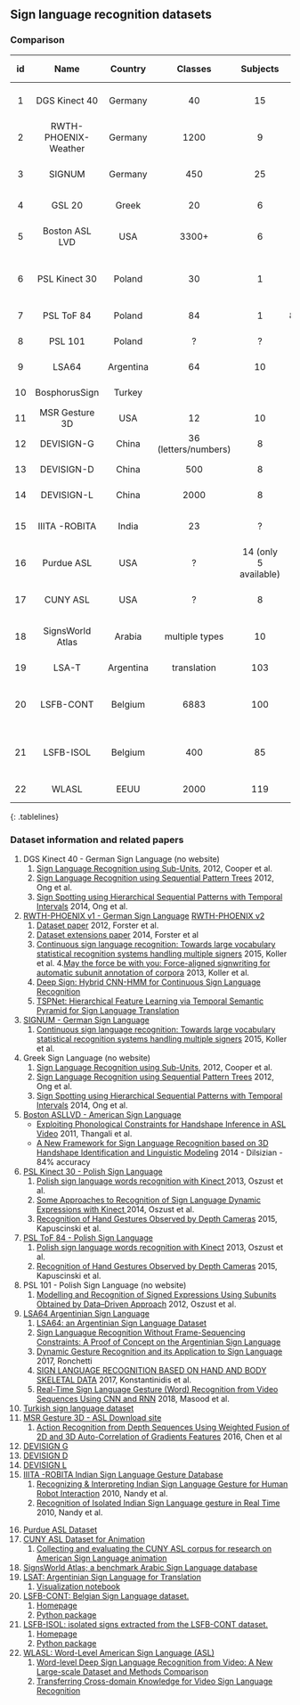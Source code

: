 ## Sign language recognition datasets

### Comparison

id  | Name | Country | Classes | Subjects | Samples | Data | Language level | Type | Annotations | Availability |
|:-:|:-------------------:|:--------:|:-----:|:------:|:------:|:----:|:----------:|:--------------------------------:|:----------:|:--------:|
1| DGS Kinect 40 |Germany |40 |15 |3000 | |Word|Videos, multiple angles|| Contact Author|
2   | RWTH-PHOENIX-Weather|Germany   |1200  |9     |45760      |  53gb   |Sentence    |Videos                            | Face, hand, end/start (unfinished)| [Publicly Available](https://www-i6.informatik.rwth-aachen.de/~koller/RWTH-PHOENIX/)|
3   | SIGNUM              |Germany   |450   |25    |33210      |920gb |Sentence    |Videos                            |            | 1TB [contact author](https://clarin.phonetik.uni-muenchen.de/BASRepository/Public/Corpora/SIGNUM/SIGNUM.1.php)|
4   | GSL 20              |Greek     |20    | 6    |~840       |      |Word        |                                  |            | Contact Author|
5   | Boston ASL LVD      |USA       |3300+ |6     | 9800      |      |Word        |Videos, multiple angles           |hand,end/start| [Publicly Available](http://www.bu.edu/av/asllrp/dai-asllvd.html)|
6   |PSL Kinect 30        |Poland    |30    |1     |30×10=300  |~1.2gb|Word        | Videos, depth from Kinect camera  | | Publicly Available|
7   |PSL ToF    84        |Poland    |84    |1     |84×20=1680 |~33gb |Word        |Videos, ToF camera                 | | Publicly Available|
8   |PSL 101              |Poland    |?     |?     |?          |?     |?|?  | | Contact Author |
9  | LSA64          |Argentina |64    |10    |3200       |20gb  |Word        |Videos(rgb)   |  Hands and Head position | [Publicly Available](http://facundoq.github.io/datasets/lsa64/)|
10 |BosphorusSign |Turkey |     |    |       |  |        |   |   | Non available | 
11 | MSR Gesture 3D | USA |12    |10    |336       |28mb  |Word        |Videos (depth)   |   | [Publicly Available](https://sites.google.com/view/wanqingli/data-sets/msr-gesture3d?authuser=0)|
12 | DEVISIGN-G | China | 36 (letters/numbers) | 8 | 432 | ? | Word | videos (rgb)| | Contact author
13 | DEVISIGN-D | China | 500 | 8 | 6000 | ? | Word | videos (rgb) | | Contact author
14 | DEVISIGN-L | China | 2000 | 8 | 24000 | ? | Word | videos (rgb) | | Contact author
15 | IIITA -ROBITA | India | 23 | ? | |284mb | Word | videos (rgb) 320x240 | |Contact author
16 | Purdue ASL  | USA | ?| 14 (only 5 available)| ? | ? | Word/sentence  | Videos, RGB | | Request DVDs/HD
17 | CUNY ASL | USA | ? | 8 | ~33000 glosses,  | ? | Sentence| videos (rgb), mocap data | Signstream| Unknown
18 | SignsWorld Atlas | Arabia | multiple types | 10|  ? | ? | Handshape, Words, Sentences | Images, Videos, RGB | ? | Unknown 
19 | LSA-T | Argentina | translation | 103 |  14880 | 45gb | Sentence | Video(rgb) | Joint positions of active signer  | [Publicly Available](https://github.com/midusi/LSA-T)
20 | LSFB-CONT | Belgium |  6883 |100 | 85000+ |~2 TB | Word / Sentence  |Videos | landmarks   hand, end/start, french translation | [Publicly available](https://jefidev.github.io/lsfb-dataset/lsfb_cont/)
21 | LSFB-ISOL | Belgium | 400 |85 | 50 000+ |100Gb | Word | Videos | landmarks hand, end/start,french translation | [Publicly available](https://jefidev.github.io/lsfb-dataset/lsfb_isol/)
22 | WLASL  | EEUU | 2000 | 119 | 21083 | ? | Word | Videos (youtube) | person bbox, dialect | [Publicly Available](https://github.com/dxli94/WLASL)
{: .tablelines}




### Dataset information and related papers

1. DGS Kinect 40 - German Sign Language (no website)
    1. [Sign Language Recognition using Sub-Units](http://jmlr.csail.mit.edu/papers/volume13/cooper12a/cooper12a.pdf), 2012, Cooper et al.
    2. [Sign Language Recognition using Sequential Pattern Trees](https://pdfs.semanticscholar.org/e8a1/84e76d6476ecc27857b1c1b280af5628d0ae.pdf) 2012, Ong et al.
    3. [Sign Spotting using Hierarchical Sequential Patterns with Temporal Intervals](http://www.cv-foundation.org/openaccess/content_cvpr_2014/papers/Ong_Sign_Spotting_using_2014_CVPR_paper.pdf) 2014, Ong et al.
2. [RWTH-PHOENIX v1 - German Sign Language](http://www-i6.informatik.rwth-aachen.de/~forster/database-rwth-phoenix.php) [RWTH-PHOENIX v2](https://www-i6.informatik.rwth-aachen.de/~koller/RWTH-PHOENIX/)
    1. [Dataset paper](http://www-i6.informatik.rwth-aachen.de/publications/download/773/forster-lrec-2012.pdf) 2012, Forster et al.
    2. [Dataset extensions paper](http://www.lrec-conf.org/proceedings/lrec2014/pdf/585_Paper.pdf) 2014, Forster et al
    3. [Continuous sign language recognition: Towards large vocabulary statistical recognition systems handling multiple signers](http://www.sciencedirect.com/science/article/pii/S1077314215002088) 2015, Koller et al.
    4.[May the force be with you: Force-aligned signwriting for automatic subunit annotation of corpora](http://www-i6.informatik.rwth-aachen.de/publications/download/852/Koller-FG-2013.pdf) 2013, Koller et al.
    5. [Deep Sign: Hybrid CNN-HMM for Continuous Sign Language Recognition](http://epubs.surrey.ac.uk/812319/)
    6. [TSPNet: Hierarchical Feature Learning via Temporal Semantic Pyramid for Sign Language Translation](https://arxiv.org/abs/2010.05468)
3. [SIGNUM - German Sign Language](http://www.phonetik.uni-muenchen.de/forschung/Bas/SIGNUM/)
    1. [Continuous sign language recognition: Towards large vocabulary statistical recognition systems handling multiple signers](http://www.sciencedirect.com/science/article/pii/S1077314215002088) 2015, Koller et al.
4. Greek Sign Language (no website)
    1. [Sign Language Recognition using Sub-Units](http://jmlr.csail.mit.edu/papers/volume13/cooper12a/cooper12a.pdf), 2012, Cooper et al.
    2. [Sign Language Recognition using Sequential Pattern Trees](https://pdfs.semanticscholar.org/e8a1/84e76d6476ecc27857b1c1b280af5628d0ae.pdf) 2012, Ong et al.
    3. [Sign Spotting using Hierarchical Sequential Patterns with Temporal Intervals](http://www.cv-foundation.org/openaccess/content_cvpr_2014/papers/Ong_Sign_Spotting_using_2014_CVPR_paper.pdf) 2014, Ong et al.
5. [Boston ASLLVD - American Sign Language](http://www.bu.edu/av/asllrp/dai-asllvd.html)
    * [Exploiting Phonological Constraints for Handshape Inference in ASL Video](http://www.bu.edu/asllrp/1826-CVPR_2011.pdf) 2011, Thangali et al.
    * [A New Framework for Sign Language Recognition based on 3D Handshape Identification and Linguistic Modeling](http://www.lrec-conf.org/proceedings/lrec2014/pdf/1138_Paper.pdf) 2014 - Dilsizian - 84% accuracy
6. [PSL Kinect 30 - Polish Sign Language](http://vision.kia.prz.edu.pl/dynamickinect.php)
    1. [Polish sign language words recognition with Kinect ](http://ieeexplore.ieee.org/xpl/login.jsp?tp=&arnumber=6577826&url=http%3A%2F%2Fieeexplore.ieee.org%2Fxpls%2Fabs_all.jsp%3Farnumber%3D6577826) 2013, Oszust et al.
    2. [Some Approaches to Recognition of Sign Language Dynamic Expressions with Kinect ](http://link.springer.com/chapter/10.1007%2F978-3-319-08491-6_7) 2014, Oszust et al.
    3. [Recognition of Hand Gestures Observed by Depth Cameras](http://cdn.intechopen.com/pdfs-wm/48352.pdf) 2015, Kapuscinski et al.
7. [PSL ToF 84 - Polish Sign Language](http://vision.kia.prz.edu.pl/dynamictof.php)
    1. [Polish sign language words recognition with Kinect](http://ieeexplore.ieee.org/xpl/login.jsp?tp=&arnumber=6577826&url=http%3A%2F%2Fieeexplore.ieee.org%2Fxpls%2Fabs_all.jsp%3Farnumber%3D6577826)  2013, Oszust et al.
    2. [Recognition of Hand Gestures Observed by Depth Cameras](http://cdn.intechopen.com/pdfs-wm/48352.pdf) 2015, Kapuscinski et al.
8. PSL 101 - Polish Sign Language (no website)
    1. [Modelling and Recognition of Signed Expressions Using Subunits Obtained by Data–Driven Approach](http://link.springer.com/chapter/10.1007%2F978-3-642-33185-5_35#page-2) 2012, Oszust et al.
9. [LSA64 Argentinian Sign Language](http://facundoq.github.io/unlp/lsa64/index.html)
    1. [LSA64: an Argentinian Sign Language Dataset](http://sedici.unlp.edu.ar/handle/10915/56764)
    2. [Sign Languague Recognition Without Frame-Sequencing Constraints: A Proof of Concept on the Argentinian Sign Language](https://link.springer.com/chapter/10.1007/978-3-319-47955-2_28)
    3. [Dynamic Gesture Recognition and its Application to Sign Language](http://sedici.unlp.edu.ar/handle/10915/62945) 2017, Ronchetti
    4. [SIGN LANGUAGE RECOGNITION BASED ON HAND AND BODY SKELETAL DATA](https://www.researchgate.net/profile/Kosmas_Dimitropoulos/publication/325011717_Sign_Language_Recognition_based_on_Hand_and_Body_Skeletal_Data/links/5af160e3a6fdcc24364b1024/Sign-Language-Recognition-based-on-Hand-and-Body-Skeletal-Data.pdf) 2017, Konstantinidis et al.
    5. [Real-Time Sign Language Gesture (Word) Recognition from Video Sequences Using CNN and RNN](https://link.springer.com/chapter/10.1007/978-981-10-7566-7_63) 2018, Masood et al.
10. [Turkish sign language dataset](https://www.cmpe.boun.edu.tr/pilab/BosphorusSign/home_en.html)
11. [MSR Gesture 3D - ASL ](https://www.microsoft.com/en-us/research/people/zliu/?from=http%3A%2F%2Fresearch.microsoft.com%2Fen-us%2Fum%2Fpeople%2Fzliu%2Factionrecorsrc%2F) [Download site](https://www.uow.edu.au/~wanqing/#Datasets)
    1. [Action Recognition from Depth Sequences Using Weighted Fusion of 2D and 3D Auto-Correlation of Gradients Features](https://link.springer.com/article/10.1007/s11042-016-3284-7) 2016, Chen et al
12. [DEVISIGN G](http://vipl.ict.ac.cn/homepage/ksl/data.html#page3)
13. [DEVISIGN D](http://vipl.ict.ac.cn/homepage/ksl/data.html#page3)
14. [DEVISIGN L](http://vipl.ict.ac.cn/homepage/ksl/data.html#page3)
15. [IIITA -ROBITA Indian Sign Language Gesture Database](https://robita.iiita.ac.in/dataset.php)
    1. [Recognizing & Interpreting Indian Sign Language Gesture for Human Robot Interaction](https://ieeexplore.ieee.org/document/5640434/) 2010, Nandy et al.
    2. [ Recognition of Isolated Indian Sign Language gesture in Real Time ](https://pdfs.semanticscholar.org/fa4d/a909eeebc9a923e29502e3eb2dd6c40ca083.pdf) 2010, Nandy et al.
<!--9. [CUNY](http://eniac.cs.qc.cuny.edu/matt/pubs/lu-huenerfauth-2012-lrec.pdf)-->
16. [Purdue ASL Dataset](http://www2.ece.ohio-state.edu/~aleix/ASLdatabase.htm)
17. [CUNY ASL Dataset for Animation](latlab.cs.qc.cuny.edu/corpus) 
    1. [Collecting and evaluating the CUNY ASL corpus for research on American Sign Language animation](https://www.sciencedirect.com/science/article/pii/S0885230813000879)
18. [SignsWorld Atlas; a benchmark Arabic Sign Language database](https://www.sciencedirect.com/science/article/pii/S1319157814000548)
19. [LSAT: Argentinian Sign Language for Translation](https://github.com/midusi/LSA-T)
    1.  [Visualization notebook](https://colab.research.google.com/drive/1kj5ztYw_57fi6wo2dpL18UkBR9ciV6ki)
20. [LSFB-CONT: Belgian Sign Language dataset.](https://ieeexplore.ieee.org/abstract/document/9534336) 
    1.  [Homepage](https://lsfb.info.unamur.be/)
    2.  [Python package](https://pypi.org/project/lsfb-dataset/)
21. [LSFB-ISOL: isolated signs extracted from the LSFB-CONT dataset.](https://ieeexplore.ieee.org/abstract/document/9534336)
    1.  [Homepage](https://lsfb.info.unamur.be/)
    2.  [Python package](https://pypi.org/project/lsfb-dataset/)
22. [WLASL:  Word-Level American Sign Language (ASL)](https://dxli94.github.io/WLASL/)
    1.  [Word-level Deep Sign Language Recognition from Video: A New Large-scale Dataset and Methods Comparison](https://arxiv.org/abs/1910.11006)
    2.  [Transferring Cross-domain Knowledge for Video Sign Language Recognition](https://arxiv.org/abs/2003.03703)
